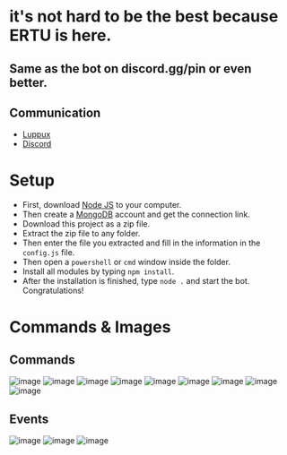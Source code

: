 # it's not hard to be the best because ERTU is here.

## Same as the bot on discord.gg/pin or even better.

## Communication
* [Luppux](https://discord.gg/luppux)
* [Discord](https://discord.com/users/136619876407050240)

# Setup
* First, download [Node JS](https://nodejs.org/en/) to your computer.
* Then create a [MongoDB](http://mongodb.com) account and get the connection link.
* Download this project as a zip file.
* Extract the zip file to any folder.
* Then enter the file you extracted and fill in the information in the ` config.js ` file.
* Then open a ` powershell ` or ` cmd ` window inside the folder.
* Install all modules by typing ` npm install `.
* After the installation is finished, type ` node . ` and start the bot. Congratulations!

# Commands & Images

## Commands
![image](https://github.com/ertucuk/Discord-V14-Gif-Bot/assets/68440024/2f22f141-55e0-4b70-9515-5d270e87c898)
![image](https://github.com/ertucuk/Discord-V14-Gif-Bot/assets/68440024/c4cff8bf-8152-464d-a9b9-7a1814032013)
![image](https://github.com/ertucuk/Discord-V14-Gif-Bot/assets/68440024/69816578-6575-4d59-9573-da054b5a9a91)
![image](https://github.com/ertucuk/Discord-V14-Gif-Bot/assets/68440024/e2f4330a-0e96-422c-be04-bff74ee1189b)
![image](https://github.com/ertucuk/Discord-V14-Gif-Bot/assets/68440024/d73f97d4-2da1-4c8a-a998-07fb080435e0)
![image](https://github.com/ertucuk/Discord-V14-Gif-Bot/assets/68440024/445cfe22-4ede-4265-be67-b4c6e1e1fc6f)
![image](https://github.com/ertucuk/Discord-V14-Gif-Bot/assets/68440024/f86dc200-35f0-4dbf-ba3b-bb954e7d56d4)
![image](https://github.com/ertucuk/Discord-V14-Gif-Bot/assets/68440024/50b5bf4a-bac6-4e99-8967-8b63bc9aefe3)
![image](https://github.com/ertucuk/Discord-V14-Gif-Bot/assets/68440024/dd3e99a5-c558-4971-9026-c574e67c304c)

## Events
![image](https://github.com/ertucuk/Discord-V14-Gif-Bot/assets/68440024/abf85c31-10fa-4409-8c6d-74089b6f6e07)
![image](https://github.com/ertucuk/Discord-V14-Gif-Bot/assets/68440024/194e3657-63a4-459a-b2ba-4e8ce128be81)
![image](https://github.com/ertucuk/Discord-V14-Gif-Bot/assets/68440024/1cc32b04-2430-4324-b216-0b258ac2bb1f)
